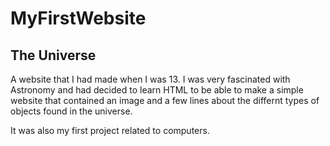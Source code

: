 # MyFirstWebsite

## The Universe
A website that I had made when I was 13. I was very fascinated with Astronomy and had decided to learn HTML to be able to make a simple website that contained an image and a few lines about the differnt types of objects found in the universe.

It was also my first project related to computers.
